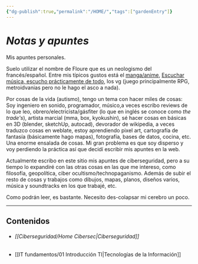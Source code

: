 ```yaml
---
{"dg-publish":true,"permalink":"/HOME/","tags":["gardenEntry"]}
---
```


# _Notas y apuntes_

Mis apuntes personales.

Suelo utilizar el nombre de Floure que es un neologismo del francés/español.
Entre mis típicos gustos está el <a href="https://anilist.co/user/RiotKen/">manga/anime</a>, <a href="https://open.spotify.com/user/31puoh4kzrpzldlbss6bjftds4a4">Escuchar música, escucho prácticamente de todo</a>, los vg (juego principalmente RPG, metroidvanias pero no le hago el asco a nada).

Por cosas de la vida (autismo), tengo un tema con hacer miles de cosas:
Soy ingeniero en sonido, programador, músico,a veces escribo reviews de lo que leo, obrero/electricista/gásfiter (lo que en inglés se conoce como *the trade's*), artista marcial (mma, box, kyokushin), sé hacer cosas en básicas en 3D (blender, sketchUp, autocad), devorador de wikipedia, a veces traduzco cosas en weblate, estoy aprendiendo pixel art, cartografía de fantasía (básicamente hago mapas), fotografía, bases de datos, cocina, etc. Una enorme ensalada de cosas.
Mi gran problema es que soy disperso y voy perdiendo la práctica así que decidí escribir mis apuntes en la web.

Actualmente escribo en este sitio mis apuntes de ciberseguridad, pero a su tiempo lo expandiré con las otras cosas en las que me intereso, como filosofía, geopolítica, ciber ocultismo/technopaganismo. Además de subir el resto de cosas y trabajos como dibujos, mapas, planos, diseños varios, música y soundtracks en los que trabajé, etc.

Como podrán leer, es bastante. Necesito des-colapsar mi cerebro un poco.


---

## Contenidos
 - ###### [[Ciberseguridad/Home Cibersec\|Ciberseguridad]]
- [[IT fundamentos/01 Introducción TI\|Tecnologías de la Información]]
